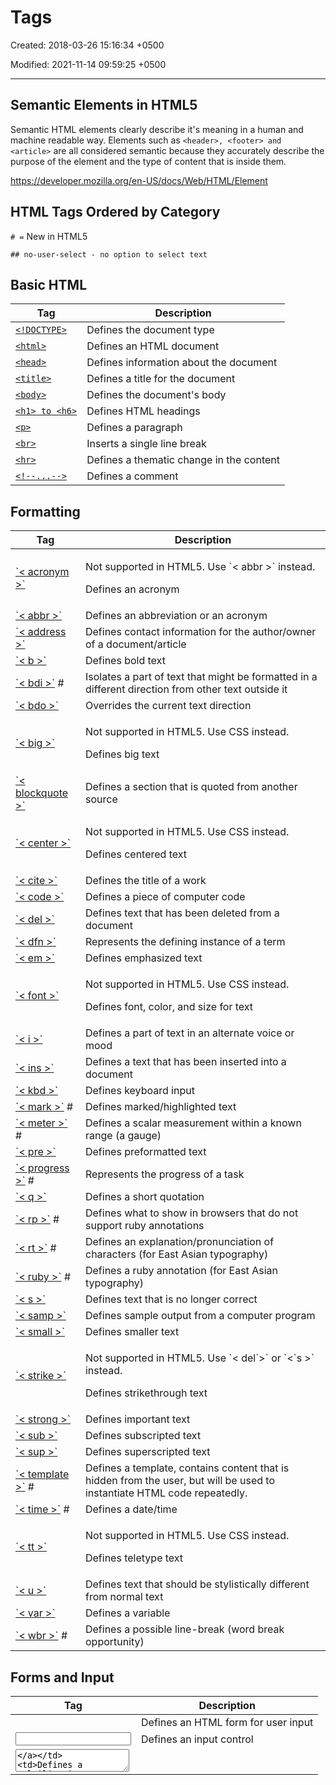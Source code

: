 # Tags

Created: 2018-03-26 15:16:34 +0500

Modified: 2021-11-14 09:59:25 +0500

---

## Semantic Elements in HTML5

Semantic HTML elements clearly describe it's meaning in a human and machine readable way. Elements such as `<header>, <footer> and <article>` are all considered semantic because they accurately describe the purpose of the element and the type of content that is inside them.

<https://developer.mozilla.org/en-US/docs/Web/HTML/Element>

## HTML Tags Ordered by Category

`# =` New in HTML5

`## no-user-select - no option to select text`

## Basic HTML

| Tag                                                               | Description                              |
|---------------------|---------------------------------------------------|
| [`<!DOCTYPE>`](https://www.w3schools.com/tags/tag_doctype.asp)   | Defines the document type                |
| [`<html>`](https://www.w3schools.com/tags/tag_html.asp)           | Defines an HTML document                 |
| [`<head>`](https://www.w3schools.com/tags/tag_head.asp)           | Defines information about the document   |
| [`<title>`](https://www.w3schools.com/tags/tag_title.asp)         | Defines a title for the document         |
| [`<body>`](https://www.w3schools.com/tags/tag_body.asp)           | Defines the document's body             |
| [`<h1> to <h6>`](https://www.w3schools.com/tags/tag_hn.asp)     | Defines HTML headings                    |
| [`<p>`](https://www.w3schools.com/tags/tag_p.asp)                 | Defines a paragraph                      |
| [`<br>`](https://www.w3schools.com/tags/tag_br.asp)               | Inserts a single line break              |
| [`<hr>`](https://www.w3schools.com/tags/tag_hr.asp)               | Defines a thematic change in the content |
| [`<!--...-->`](https://www.w3schools.com/tags/tag_comment.asp) | Defines a comment                        |

## Formatting

<table>
<colgroup>
<col style="width: 22%" />
<col style="width: 77%" />
</colgroup>
<thead>
<tr class="header">
<th>Tag</th>
<th>Description</th>
</tr>
</thead>
<tbody>
<tr>
<td><a href="https://www.w3schools.com/tags/tag_acronym.asp">`< acronym >`</a></td>
<td><p>Not supported in HTML5. Use `< abbr >` instead.</p>
<p>Defines an acronym</p></td>
</tr>
<tr>
<td><a href="https://www.w3schools.com/tags/tag_abbr.asp">`< abbr >`</a></td>
<td>Defines an abbreviation or an acronym</td>
</tr>
<tr>
<td><a href="https://www.w3schools.com/tags/tag_address.asp">`< address >`</a></td>
<td>Defines contact information for the author/owner of a document/article</td>
</tr>
<tr>
<td><a href="https://www.w3schools.com/tags/tag_b.asp">`< b >`</a></td>
<td>Defines bold text</td>
</tr>
<tr>
<td><a href="https://www.w3schools.com/tags/tag_bdi.asp">`< bdi >`</a> #</td>
<td>Isolates a part of text that might be formatted in a different direction from other text outside it</td>
</tr>
<tr>
<td><a href="https://www.w3schools.com/tags/tag_bdo.asp">`< bdo >`</a></td>
<td>Overrides the current text direction</td>
</tr>
<tr>
<td><a href="https://www.w3schools.com/tags/tag_big.asp">`< big >`</a></td>
<td><p>Not supported in HTML5. Use CSS instead.</p>
<p>Defines big text</p></td>
</tr>
<tr>
<td><a href="https://www.w3schools.com/tags/tag_blockquote.asp">`< blockquote >`</a></td>
<td>Defines a section that is quoted from another source</td>
</tr>
<tr>
<td><a href="https://www.w3schools.com/tags/tag_center.asp">`< center >`</a></td>
<td><p>Not supported in HTML5. Use CSS instead.</p>
<p>Defines centered text</p></td>
</tr>
<tr>
<td><a href="https://www.w3schools.com/tags/tag_cite.asp">`< cite >`</a></td>
<td>Defines the title of a work</td>
</tr>
<tr>
<td><a href="https://www.w3schools.com/tags/tag_code.asp">`< code >`</a></td>
<td>Defines a piece of computer code</td>
</tr>
<tr>
<td><a href="https://www.w3schools.com/tags/tag_del.asp">`< del >`</a></td>
<td>Defines text that has been deleted from a document</td>
</tr>
<tr>
<td><a href="https://www.w3schools.com/tags/tag_dfn.asp">`< dfn >`</a></td>
<td>Represents the defining instance of a term</td>
</tr>
<tr>
<td><a href="https://www.w3schools.com/tags/tag_em.asp">`< em >`</a></td>
<td>Defines emphasized text</td>
</tr>
<tr>
<td><a href="https://www.w3schools.com/tags/tag_font.asp">`< font >`</a></td>
<td><p>Not supported in HTML5. Use CSS instead.</p>
<p>Defines font, color, and size for text</p></td>
</tr>
<tr>
<td><a href="https://www.w3schools.com/tags/tag_i.asp">`< i >`</a></td>
<td>Defines a part of text in an alternate voice or mood</td>
</tr>
<tr>
<td><a href="https://www.w3schools.com/tags/tag_ins.asp">`< ins >`</a></td>
<td>Defines a text that has been inserted into a document</td>
</tr>
<tr>
<td><a href="https://www.w3schools.com/tags/tag_kbd.asp">`< kbd >`</a></td>
<td>Defines keyboard input</td>
</tr>
<tr>
<td><a href="https://www.w3schools.com/tags/tag_mark.asp">`< mark >`</a> #</td>
<td>Defines marked/highlighted text</td>
</tr>
<tr>
<td><a href="https://www.w3schools.com/tags/tag_meter.asp">`< meter >`</a> #</td>
<td>Defines a scalar measurement within a known range (a gauge)</td>
</tr>
<tr>
<td><a href="https://www.w3schools.com/tags/tag_pre.asp">`< pre >`</a></td>
<td>Defines preformatted text</td>
</tr>
<tr>
<td><a href="https://www.w3schools.com/tags/tag_progress.asp">`< progress >`</a> #</td>
<td>Represents the progress of a task</td>
</tr>
<tr>
<td><a href="https://www.w3schools.com/tags/tag_q.asp">`< q >`</a></td>
<td>Defines a short quotation</td>
</tr>
<tr>
<td><a href="https://www.w3schools.com/tags/tag_rp.asp">`< rp >`</a> #</td>
<td>Defines what to show in browsers that do not support ruby annotations</td>
</tr>
<tr>
<td><a href="https://www.w3schools.com/tags/tag_rt.asp">`< rt >`</a> #</td>
<td>Defines an explanation/pronunciation of characters (for East Asian typography)</td>
</tr>
<tr>
<td><a href="https://www.w3schools.com/tags/tag_ruby.asp">`< ruby >`</a> #</td>
<td>Defines a ruby annotation (for East Asian typography)</td>
</tr>
<tr>
<td><a href="https://www.w3schools.com/tags/tag_s.asp">`< s >`</a></td>
<td>Defines text that is no longer correct</td>
</tr>
<tr>
<td><a href="https://www.w3schools.com/tags/tag_samp.asp">`< samp >`</a></td>
<td>Defines sample output from a computer program</td>
</tr>
<tr>
<td><a href="https://www.w3schools.com/tags/tag_small.asp">`< small >`</a></td>
<td>Defines smaller text</td>
</tr>
<tr>
<td><a href="https://www.w3schools.com/tags/tag_strike.asp">`< strike >`</a></td>
<td><p>Not supported in HTML5. Use `< del`>` or `<`s >` instead.</p>
<p>Defines strikethrough text</p></td>
</tr>
<tr>
<td><a href="https://www.w3schools.com/tags/tag_strong.asp">`< strong >`</a></td>
<td>Defines important text</td>
</tr>
<tr>
<td><a href="https://www.w3schools.com/tags/tag_sub.asp">`< sub >`</a></td>
<td>Defines subscripted text</td>
</tr>
<tr>
<td><a href="https://www.w3schools.com/tags/tag_sup.asp">`< sup >`</a></td>
<td>Defines superscripted text</td>
</tr>
<tr>
<td><a href="https://www.w3schools.com/tags/tag_template.asp">`< template >`</a> #</td>
<td>Defines a template, contains content that is hidden from the user, but will be used to instantiate HTML code repeatedly.</td>
</tr>
<tr>
<td><a href="https://www.w3schools.com/tags/tag_time.asp">`< time >`</a> #</td>
<td>Defines a date/time</td>
</tr>
<tr>
<td><a href="https://www.w3schools.com/tags/tag_tt.asp">`< tt >`</a></td>
<td><p>Not supported in HTML5. Use CSS instead.</p>
<p>Defines teletype text</p></td>
</tr>
<tr>
<td><a href="https://www.w3schools.com/tags/tag_u.asp">`< u >`</a></td>
<td>Defines text that should be stylistically different from normal text</td>
</tr>
<tr>
<td><a href="https://www.w3schools.com/tags/tag_var.asp">`< var >`</a></td>
<td>Defines a variable</td>
</tr>
<tr>
<td><a href="https://www.w3schools.com/tags/tag_wbr.asp">`< wbr >`</a> #</td>
<td>Defines a possible line-break (word break opportunity)</td>
</tr>
</tbody>
</table>

## Forms and Input

| Tag                                                                 | Description                                                |
|----------------|--------------------------------------------------------|
| [<form>](https://www.w3schools.com/tags/tag_form.asp)             | Defines an HTML form for user input                        |
| [<input>](https://www.w3schools.com/tags/tag_input.asp)           | Defines an input control                                   |
| [<textarea>](https://www.w3schools.com/tags/tag_textarea.asp)     | Defines a multiline input control (text area)              |
| [<button>](https://www.w3schools.com/tags/tag_button.asp)         | Defines a clickable button                                 |
| [<select>](https://www.w3schools.com/tags/tag_select.asp)         | Defines a drop-down list                                   |
| [<optgroup>](https://www.w3schools.com/tags/tag_optgroup.asp)     | Defines a group of related options in a drop-down list     |
| [<option>](https://www.w3schools.com/tags/tag_option.asp)         | Defines an option in a drop-down list                      |
| [<label>](https://www.w3schools.com/tags/tag_label.asp)           | Defines a labelfor an <input> element                   |
| [**<fieldset>**](https://www.w3schools.com/tags/tag_fieldset.asp) | **Groups related elements in a form**                      |
| [<legend>](https://www.w3schools.com/tags/tag_legend.asp)         | Defines a caption for a <fieldset> element               |
| [<datalist>](https://www.w3schools.com/tags/tag_datalist.asp) #  | Specifies a list of pre-defined options for input controls |
| [<output>](https://www.w3schools.com/tags/tag_output.asp) #      | Defines the result of a calculation                        |

## Frames

<table>
<colgroup>
<col style="width: 18%" />
<col style="width: 81%" />
</colgroup>
<thead>
<tr class="header">
<th>Tag</th>
<th>Description</th>
</tr>
</thead>
<tbody>
<tr>
<td><a href="https://www.w3schools.com/tags/tag_frame.asp">`< frame >`</a></td>
<td><p>Not supported in HTML5.</p>
<p>Defines a window (a frame) in a frameset</p></td>
</tr>
<tr>
<td><a href="https://www.w3schools.com/tags/tag_frameset.asp">`< frameset >`</a></td>
<td><p>Not supported in HTML5.</p>
<p>Defines a set of frames</p></td>
</tr>
<tr>
<td><a href="https://www.w3schools.com/tags/tag_noframes.asp">`< noframes >`</a></td>
<td><p>Not supported in HTML5.</p>
<p>Defines an alternate content for users that do not support frames</p></td>
</tr>
<tr>
<td><a href="https://www.w3schools.com/tags/tag_iframe.asp">`< iframe >`</a></td>
<td>Defines an inline frame</td>
</tr>
</tbody>
</table>

## Images

<table>
<colgroup>
<col style="width: 12%" />
<col style="width: 87%" />
</colgroup>
<thead>
<tr class="header">
<th>Tag</th>
<th>Description</th>
</tr>
</thead>
<tbody>
<tr>
<td><a href="https://www.w3schools.com/tags/tag_img.asp">`< img >`</a></td>
<td><p>Defines an image</p>
<p>`< img src="xyz.png" alt="abc.png" loading="lazy" >`</p>
<p>Image lazy loading</p></td>
</tr>
<tr>
<td><a href="https://www.w3schools.com/tags/tag_map.asp">`< map >`</a></td>
<td>Defines a client-side image-map</td>
</tr>
<tr>
<td><a href="https://www.w3schools.com/tags/tag_area.asp">`< area >`</a></td>
<td>Defines an area inside an image-map</td>
</tr>
<tr>
<td><a href="https://www.w3schools.com/tags/tag_canvas.asp">`< canvas >`</a> #</td>
<td>Used to draw graphics, on the fly, via scripting (usually JavaScript)</td>
</tr>
<tr>
<td><a href="https://www.w3schools.com/tags/tag_figcaption.asp">`< figcaption >`</a> #</td>
<td>Defines a caption for a `< figure >` element</td>
</tr>
<tr>
<td><a href="https://www.w3schools.com/tags/tag_figure.asp">`< figure >`</a> #</td>
<td>Specifies self-contained content</td>
</tr>
<tr>
<td><a href="https://www.w3schools.com/tags/tag_picture.asp">`< picture >`</a> #</td>
<td><p>Defines a container for multiple image resources</p>
<p>`< picture >`</p>
<p>`< sourcemedia="(min-width:650px)"srcset="img_pink_flowers.jpg" >`</p>
<p>`< sourcemedia="(min-width:465px)"srcset="img_white_flower.jpg" >`</p>
<p>`< imgsrc="img_orange_flowers.jpg"alt="Flowers"style="width:auto;" >`</p>
<p>`< /picture >`</p></td>
</tr>
<tr>
<td><a href="https://www.w3schools.com/tags/tag_svg.asp">`< svg >`</a> #</td>
<td>Defines a container for SVG graphics</td>
</tr>
</tbody>
</table>

## Audio / Video

| Tag                                                            | Description                                                                                |
|----------------|--------------------------------------------------------|
| [<audio>](https://www.w3schools.com/tags/tag_audio.asp) #   | Defines sound content                                                                      |
| [<source>](https://www.w3schools.com/tags/tag_source.asp) # | Defines multiple media resources for media elements (<video>, <audio> and <picture>) |
| [<track>](https://www.w3schools.com/tags/tag_track.asp) #   | Defines text tracks for media elements (<video> and <audio>)                           |
| [<video>](https://www.w3schools.com/tags/tag_video.asp) #   | Defines a video or movie                                                                   |

## Links

| Tag                                                      | Description                                                                                              |
|-------------|-----------------------------------------------------------|
| [<a>](https://www.w3schools.com/tags/tag_a.asp)        | Defines a hyperlink                                                                                      |
| [<link>](https://www.w3schools.com/tags/tag_link.asp)  | Defines the relationship between a document and an external resource (most used to link to style sheets) |
| [<nav>](https://www.w3schools.com/tags/tag_nav.asp) # | Defines navigation links                                                                                 |

## Lists

<table>
<colgroup>
<col style="width: 25%" />
<col style="width: 74%" />
</colgroup>
<thead>
<tr class="header">
<th>Tag</th>
<th>Description</th>
</tr>
</thead>
<tbody>
<tr>
<td><a href="https://www.w3schools.com/tags/tag_ul.asp">`< ul >`</a></td>
<td>Defines an unordered list</td>
</tr>
<tr>
<td><a href="https://www.w3schools.com/tags/tag_ol.asp">`< ol >`</a></td>
<td>Defines an ordered list</td>
</tr>
<tr>
<td><a href="https://www.w3schools.com/tags/tag_li.asp">`< li >`</a></td>
<td>Defines a list item</td>
</tr>
<tr>
<td><a href="https://www.w3schools.com/tags/tag_dir.asp">`< dir >`</a></td>
<td><p>Not supported in HTML5. Use `< ul >` instead.</p>
<p>Defines a directory list</p></td>
</tr>
<tr>
<td><a href="https://www.w3schools.com/tags/tag_dl.asp">`< dl >`</a></td>
<td>Defines a description list</td>
</tr>
<tr>
<td><a href="https://www.w3schools.com/tags/tag_dt.asp">`< dt >`</a></td>
<td>Defines a term/name in a description list</td>
</tr>
<tr>
<td><a href="https://www.w3schools.com/tags/tag_dd.asp">`< dd >`</a></td>
<td>Defines a description of a term/name in a description list</td>
</tr>
<tr>
<td><a href="https://www.w3schools.com/tags/tag_menu.asp">`< menu >`</a></td>
<td>Defines a list/menu of commands</td>
</tr>
<tr>
<td><a href="https://www.w3schools.com/tags/tag_menuitem.asp">`< menuitem >`</a> #</td>
<td>Defines a command/menu item that the user can invoke from a popup menu</td>
</tr>
</tbody>
</table>

## Tables

| Tag                                                             | Description                                                               |
|-------------|-----------------------------------------------------------|
| [<table>](https://www.w3schools.com/tags/tag_table.asp)       | Defines a table                                                           |
| [<caption>](https://www.w3schools.com/tags/tag_caption.asp)   | Defines a table caption                                                   |
| [<th>](https://www.w3schools.com/tags/tag_th.asp)             | Defines a header cell in a table                                          |
| [<tr>](https://www.w3schools.com/tags/tag_tr.asp)             | Defines a row in a table                                                  |
| [<td>](https://www.w3schools.com/tags/tag_td.asp)             | Defines a cell in a table                                                 |
| [<thead>](https://www.w3schools.com/tags/tag_thead.asp)       | Groups the header content in a table                                      |
| [<tbody>](https://www.w3schools.com/tags/tag_tbody.asp)       | Groups the body content in a table                                        |
| [<tfoot>](https://www.w3schools.com/tags/tag_tfoot.asp)       | Groups the footer content in a table                                      |
| [<col>](https://www.w3schools.com/tags/tag_col.asp)           | Specifies column properties for each column within a <colgroup> element |
| [<colgroup>](https://www.w3schools.com/tags/tag_colgroup.asp) | Specifies a group of one or more columns in a table for formatting        |

## Styles and Semantics

| Tag                                                              | Description                                                 |
|----------------------|--------------------------------------------------|
| [<style>](https://www.w3schools.com/tags/tag_style.asp)        | Defines style information for a document                    |
| [<div>](https://www.w3schools.com/tags/tag_div.asp)            | Defines a section in a document                             |
| [<span>](https://www.w3schools.com/tags/tag_span.asp)          | Defines a section in a document                             |
| [<header>](https://www.w3schools.com/tags/tag_header.asp) #   | Defines a header for a document or section                  |
| [<footer>](https://www.w3schools.com/tags/tag_footer.asp) #   | Defines a footer for a document or section                  |
| [<main>](https://www.w3schools.com/tags/tag_main.asp) #       | Specifies the main content of a document                    |
| [<section>](https://www.w3schools.com/tags/tag_section.asp) # | Defines a section in a document                             |
| [<article>](https://www.w3schools.com/tags/tag_article.asp) # | Defines an article                                          |
| [<aside>](https://www.w3schools.com/tags/tag_aside.asp) #     | Defines content aside from the page content                 |
| [<details>](https://www.w3schools.com/tags/tag_details.asp) # | Defines additional details that the user can view or hide   |
| [<dialog>](https://www.w3schools.com/tags/tag_dialog.asp) #   | Defines a dialog box or window                              |
| [<summary>](https://www.w3schools.com/tags/tag_summary.asp) # | Defines a visible heading for a <details> element         |
| [<data>](https://www.w3schools.com/tags/tag_data.asp) #       | Links the given content with a machine-readable translation |

## Meta Info

<table>
<colgroup>
<col style="width: 22%" />
<col style="width: 77%" />
</colgroup>
<thead>
<tr class="header">
<th>Tag</th>
<th>Description</th>
</tr>
</thead>
<tbody>
<tr>
<td><a href="https://www.w3schools.com/tags/tag_head.asp">`< head >`</a></td>
<td>Defines information about the document</td>
</tr>
<tr>
<td><a href="https://www.w3schools.com/tags/tag_meta.asp">`< meta >`</a></td>
<td>Defines metadata about an HTML document</td>
</tr>
<tr>
<td><a href="https://www.w3schools.com/tags/tag_base.asp">`< base >`</a></td>
<td>Specifies the base URL/target for all relative URLs in a document</td>
</tr>
<tr>
<td><a href="https://www.w3schools.com/tags/tag_basefont.asp">`< basefont >`</a></td>
<td><p>Not supported in HTML5. Use CSS instead.</p>
<p>Specifies a default color, size, and font for all text in a document</p></td>
</tr>
</tbody>
</table>

## Programming

<table>
<colgroup>
<col style="width: 18%" />
<col style="width: 81%" />
</colgroup>
<thead>
<tr class="header">
<th>Tag</th>
<th>Description</th>
</tr>
</thead>
<tbody>
<tr>
<td><a href="https://www.w3schools.com/tags/tag_script.asp">`< script >`</a></td>
<td>Defines a client-side script</td>
</tr>
<tr>
<td><a href="https://www.w3schools.com/tags/tag_noscript.asp">`< noscript >`</a></td>
<td>Defines an alternate content for users that do not support client-side scripts</td>
</tr>
<tr>
<td><a href="https://www.w3schools.com/tags/tag_applet.asp">`< applet >`</a></td>
<td><p>Not supported in HTML5. Use `< embed`>` or `<`object >` instead.</p>
<p>Defines an embedded applet</p></td>
</tr>
<tr>
<td><a href="https://www.w3schools.com/tags/tag_embed.asp">`< embed >`</a> #</td>
<td>Defines a container for an external (non-HTML) application</td>
</tr>
<tr>
<td><a href="https://www.w3schools.com/tags/tag_object.asp">`< object >`</a></td>
<td>Defines an embedded object</td>
</tr>
<tr>
<td><a href="https://www.w3schools.com/tags/tag_param.asp">`< param >`</a></td>
<td>Defines a parameter for an object</td>
</tr>
</tbody>
</table>
